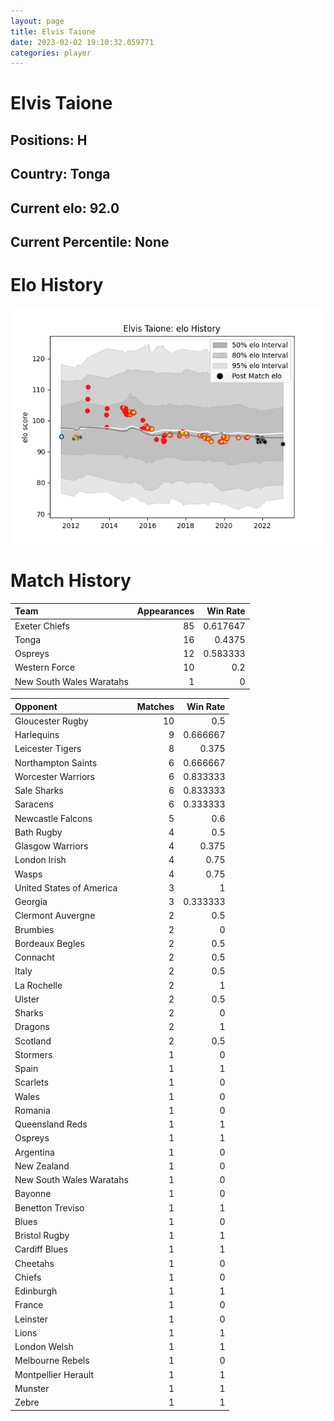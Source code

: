 ```yaml
---  
layout: page  
title: Elvis Taione  
date: 2023-02-02 19:10:32.059771  
categories: player  
---
```

# Elvis Taione

## Positions: H

## Country: Tonga

## Current elo: 92.0

## Current Percentile: None

# Elo History


![elo history](history_ElvisTaione.png)
# Match History


| Team                     |   Appearances |   Win Rate |
|:-------------------------|--------------:|-----------:|
| Exeter Chiefs            |            85 |   0.617647 |
| Tonga                    |            16 |   0.4375   |
| Ospreys                  |            12 |   0.583333 |
| Western Force            |            10 |   0.2      |
| New South Wales Waratahs |             1 |   0        |

| Opponent                 |   Matches |   Win Rate |
|:-------------------------|----------:|-----------:|
| Gloucester Rugby         |        10 |   0.5      |
| Harlequins               |         9 |   0.666667 |
| Leicester Tigers         |         8 |   0.375    |
| Northampton Saints       |         6 |   0.666667 |
| Worcester Warriors       |         6 |   0.833333 |
| Sale Sharks              |         6 |   0.833333 |
| Saracens                 |         6 |   0.333333 |
| Newcastle Falcons        |         5 |   0.6      |
| Bath Rugby               |         4 |   0.5      |
| Glasgow Warriors         |         4 |   0.375    |
| London Irish             |         4 |   0.75     |
| Wasps                    |         4 |   0.75     |
| United States of America |         3 |   1        |
| Georgia                  |         3 |   0.333333 |
| Clermont Auvergne        |         2 |   0.5      |
| Brumbies                 |         2 |   0        |
| Bordeaux Begles          |         2 |   0.5      |
| Connacht                 |         2 |   0.5      |
| Italy                    |         2 |   0.5      |
| La Rochelle              |         2 |   1        |
| Ulster                   |         2 |   0.5      |
| Sharks                   |         2 |   0        |
| Dragons                  |         2 |   1        |
| Scotland                 |         2 |   0.5      |
| Stormers                 |         1 |   0        |
| Spain                    |         1 |   1        |
| Scarlets                 |         1 |   0        |
| Wales                    |         1 |   0        |
| Romania                  |         1 |   0        |
| Queensland Reds          |         1 |   1        |
| Ospreys                  |         1 |   1        |
| Argentina                |         1 |   0        |
| New Zealand              |         1 |   0        |
| New South Wales Waratahs |         1 |   0        |
| Bayonne                  |         1 |   0        |
| Benetton Treviso         |         1 |   1        |
| Blues                    |         1 |   0        |
| Bristol Rugby            |         1 |   1        |
| Cardiff Blues            |         1 |   1        |
| Cheetahs                 |         1 |   0        |
| Chiefs                   |         1 |   0        |
| Edinburgh                |         1 |   1        |
| France                   |         1 |   0        |
| Leinster                 |         1 |   0        |
| Lions                    |         1 |   1        |
| London Welsh             |         1 |   1        |
| Melbourne Rebels         |         1 |   0        |
| Montpellier Herault      |         1 |   1        |
| Munster                  |         1 |   1        |
| Zebre                    |         1 |   1        |